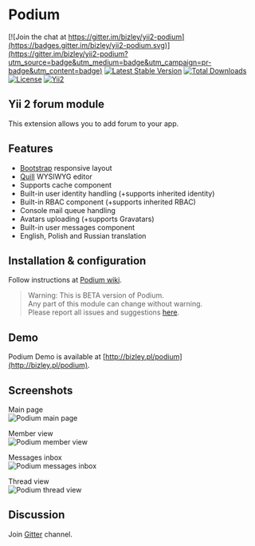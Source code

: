 Podium
======

[![Join the chat at https://gitter.im/bizley/yii2-podium](https://badges.gitter.im/bizley/yii2-podium.svg)](https://gitter.im/bizley/yii2-podium?utm_source=badge&utm_medium=badge&utm_campaign=pr-badge&utm_content=badge) 
[![Latest Stable Version](https://poser.pugx.org/bizley/podium/v/stable)](https://packagist.org/packages/bizley/podium) 
[![Total Downloads](https://poser.pugx.org/bizley/podium/downloads)](https://packagist.org/packages/bizley/podium) 
[![License](https://poser.pugx.org/bizley/podium/license)](https://packagist.org/packages/bizley/podium) 
[![Yii2](https://img.shields.io/badge/Powered_by-Yii_Framework-green.svg?style=flat)](http://www.yiiframework.com/) 

Yii 2 forum module
------------------

This extension allows you to add forum to your app.

Features
--------

- [Bootstrap](http://getbootstrap.com) responsive layout
- [Quill](https://github.com/bizley/yii2-quill) WYSIWYG editor
- Supports cache component
- Built-in user identity handling (+supports inherited identity)
- Built-in RBAC component (+supports inherited RBAC)
- Console mail queue handling
- Avatars uploading (+supports Gravatars)
- Built-in user messages component
- English, Polish and Russian translation

Installation & configuration
----------------------------

Follow instructions at [Podium wiki](https://github.com/bizley/yii2-podium/wiki).

> Warning: This is BETA version of Podium.  
> Any part of this module can change without warning.  
> Please report all issues and suggestions [here](https://github.com/bizley/yii2-podium/issues).

Demo
----

Podium Demo is available at [http://bizley.pl/podium](http://bizley.pl/podium).

Screenshots
-----------

Main page  
![Podium main page](https://bizley.github.io/podium/podium1.png)

Member view  
![Podium member view](https://bizley.github.io/podium/podium2.png)

Messages inbox  
![Podium messages inbox](https://bizley.github.io/podium/podium3.png)

Thread view  
![Podium thread view](https://bizley.github.io/podium/podium4.png)

Discussion
----------

Join [Gitter](https://gitter.im/bizley/yii2-podium) channel.
